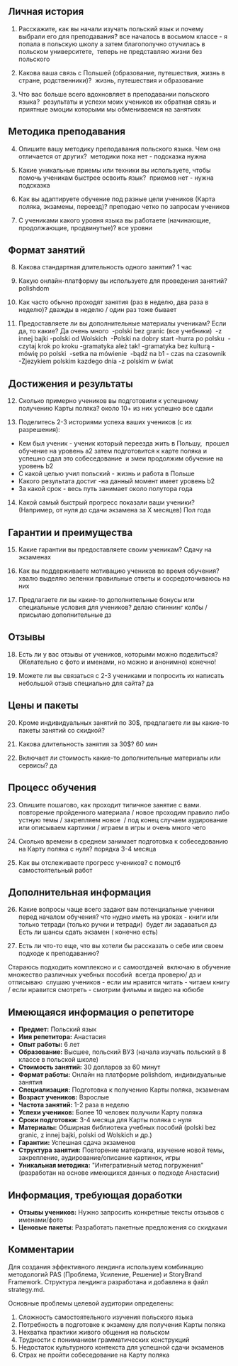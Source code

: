 ## Личная история

1. Расскажите, как вы начали изучать польский язык и почему выбрали его для преподавания? все началось в восьмом классе - я попала в польскую школу а затем благополучно отучилась в польском университете,  теперь не представляю жизни без польского  

2. Какова ваша связь с Польшей (образование, путешествия, жизнь в стране, родственники)?  жизнь, путешествия и образование 

3. Что вас больше всего вдохновляет в преподавании польского языка?  результаты и успехи моих учеников их обратная связь и приятные эмоции которыми мы обмениваемся на занятиях 

## Методика преподавания

4. Опишите вашу методику преподавания польского языка. Чем она отличается от других?  методики пока нет - подсказка нужна 

5. Какие уникальные приемы или техники вы используете, чтобы помочь ученикам быстрее освоить язык?  приемов нет - нужна подсказка 

6. Как вы адаптируете обучение под разные цели учеников (Карта поляка, экзамены, переезд)? преподаю четко по запросам учеников 

7. С учениками какого уровня языка вы работаете (начинающие, продолжающие, продвинутые)? все уровни 

## Формат занятий

8. Какова стандартная длительность одного занятия?
1 час 
9. Какую онлайн-платформу вы используете для проведения занятий? polishdom

10. Как часто обычно проходят занятия (раз в неделю, два раза в неделю)? дважды в неделю / один раз тоже бывает

11. Предоставляете ли вы дополнительные материалы ученикам? Если да, то какие?
Да очень много  -polski bez granic (все учебники)  -z innej bajki -polski od Wolskich  -Polski na dobry start -hurra po polsku  -czytaj krok po kroku -gramatyka ależ tak! -gramatyka bez kulturą -mówię po polski  -setka na mówienie  -bądź na b1 - czas na czasownik  -Zjezykiem polskim kazdego dnia -z polskim w świat  
## Достижения и результаты

12. Сколько примерно учеников вы подготовили к успешному получению Карты поляка? около 10+ из них успешно все сдали 

13. Поделитесь 2-3 историями успеха ваших учеников (с их разрешения):
   - Кем был ученик - ученик который переезда жить в Польшу,  прошел обучение на уровень a2 затем подготовится к карте поляка и успешно сдал это собеседование  и змеи продолжим обучение на уровень b2 
   - С какой целью учил польский - жизнь  и работа в Польше 
   - Какого результата достиг -на данный момент имеет уровень b2
   - За какой срок - весь путь занимает около полутора года 

14. Какой самый быстрый прогресс показали ваши ученики? (Например, от нуля до сдачи экзамена за X месяцев)
Пол года
## Гарантии и преимущества

15. Какие гарантии вы предоставляете своим ученикам? Сдачу на экзаменах 

16. Как вы поддерживаете мотивацию учеников во время обучения? хвалю выделяю зеленки правильные ответы и сосредоточиваюсь на них 

17. Предлагаете ли вы какие-то дополнительные бонусы или специальные условия для учеников? делаю спиннинг колбы / присылаю дополнительные дз

## Отзывы

18. Есть ли у вас отзывы от учеников, которыми можно поделиться? (Желательно с фото и именами, но можно и анонимно) конечно!

19. Можете ли вы связаться с 2-3 учениками и попросить их написать небольшой отзыв специально для сайта? да

## Цены и пакеты

20. Кроме индивидуальных занятий по 30$, предлагаете ли вы какие-то пакеты занятий со скидкой?

21. Какова длительность занятия за 30$?
60 мин
22. Включает ли стоимость какие-то дополнительные материалы или сервисы? да

## Процесс обучения

23. Опишите пошагово, как проходит типичное занятие с вами.  повторение пройденного материала / новое проходим правило либо устную темы / закрепляем новое  / под конец случаем аудирование или описываем картинки / играем в игры и очень много чего

24. Сколько времени в среднем занимает подготовка к собеседованию на Карту поляка с нуля? порядка 3-4 месяца 

25. Как вы отслеживаете прогресс учеников? с помоцтб самостоятельный работ 

## Дополнительная информация

26. Какие вопросы чаще всего задают вам потенциальные ученики перед началом обучения? что нудно иметь на уроках - книги или только тетради (только ручки и тетради)  будет ли задаваться дз
Есть ли шансы сдать экзамен ( конечно есть) 

27. Есть ли что-то еще, что вы хотели бы рассказать о себе или своем подходе к преподаванию?

Стараюсь подходить комплексно и с самоотдачей  включаю в обучение множество различных учебных пособий  всегда проверю/ дз и отписываю  слушаю учеников - если им нравится читать - читаем книгу / если нравится смотреть - смотрим фильмы и видео на юбюбе 




## Имеющаяся информация о репетиторе
- **Предмет:** Польский язык
- **Имя репетитора:** Анастасия
- **Опыт работы:** 6 лет
- **Образование:** Высшее, польский ВУЗ (начала изучать польский в 8 классе в польской школе)
- **Стоимость занятий:** 30 долларов за 60 минут
- **Формат работы:** Онлайн на платформе polishdom, индивидуальные занятия
- **Специализация:** Подготовка к получению Карты поляка, экзаменам
- **Возраст учеников:** Взрослые
- **Частота занятий:** 1-2 раза в неделю
- **Успехи учеников:** Более 10 человек получили Карту поляка
- **Сроки подготовки:** 3-4 месяца для Карты поляка с нуля
- **Материалы:** Обширная библиотека учебных пособий (polski bez granic, z innej bajki, polski od Wolskich и др.)
- **Гарантии:** Успешная сдача экзаменов
- **Структура занятия:** Повторение материала, изучение новой темы, закрепление, аудирование/описание картинок, игры
- **Уникальная методика:** "Интегративный метод погружения" (разработан на основе имеющихся данных о подходе Анастасии)

## Информация, требующая доработки
- **Отзывы учеников:** Нужно запросить конкретные тексты отзывов с именами/фото
- **Ценовые пакеты:** Разработать пакетные предложения со скидками

## Комментарии
Для создания эффективного лендинга используем комбинацию методологий PAS (Проблема, Усиление, Решение) и StoryBrand Framework. Структура лендинга разработана и добавлена в файл strategy.md. 

Основные проблемы целевой аудитории определены:
1. Сложность самостоятельного изучения польского языка
2. Потребность в подготовке к экзамену для получения Карты поляка
3. Нехватка практики живого общения на польском
4. Трудности с пониманием грамматических конструкций
5. Недостаток культурного контекста для успешной сдачи экзаменов
6. Страх не пройти собеседование на Карту поляка
